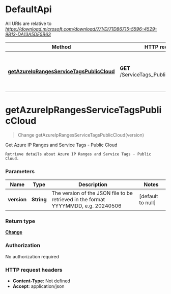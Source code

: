# DefaultApi

All URIs are relative to *https://download.microsoft.com/download/7/1/D/71D86715-5596-4529-9B13-DA13A5DE5B63*

| Method | HTTP request | Description |
|------------- | ------------- | -------------|
| [**getAzureIpRangesServiceTagsPublicCloud**](DefaultApi.md#getAzureIpRangesServiceTagsPublicCloud) | **GET** /ServiceTags_Public_{version}.json | Get Azure IP Ranges and Service Tags - Public Cloud |


<a name="getAzureIpRangesServiceTagsPublicCloud"></a>
# **getAzureIpRangesServiceTagsPublicCloud**
> Change getAzureIpRangesServiceTagsPublicCloud(version)

Get Azure IP Ranges and Service Tags - Public Cloud

    Retrieve details about Azure IP Ranges and Service Tags - Public Cloud.

### Parameters

|Name | Type | Description  | Notes |
|------------- | ------------- | ------------- | -------------|
| **version** | **String**| The version of the JSON file to be retrieved in the format YYYYMMDD, e.g. 20240506 | [default to null] |

### Return type

[**Change**](../Models/Change.md)

### Authorization

No authorization required

### HTTP request headers

- **Content-Type**: Not defined
- **Accept**: application/json

